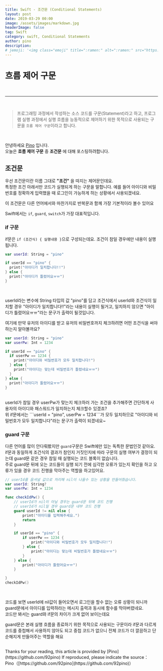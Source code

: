 ```yaml
---
title: Swift - 조건문 (Conditional Statements)
layout: post
date: 2019-03-29 00:00
image: /assets/images/markdown.jpg
headerImage: false
tag: Swift
category: swift, Conditional Statements
author: pino
description:
# jemoji: '<img class="emoji" title=":ramen:" alt=":ramen:" src="https://assets.github.com/images/icons/emoji/unicode/1f35c.png" height="20" width="20" align="absmiddle">'
---
```


# 흐름 제어 구문

<br>

<hr>

<br>



> 프로그래밍 과정에서 작성하는 소스 코드를 구문(Statement)라고 하고, 프로그램 실행 과정에서 실행 흐름을 능동적으로 제어하기 위한 목적으로 사용되는 구문을 `흐름 제어 구문`이라고 합니다.

<br>

안녕하세요 [Pino](https://92pino.github.io) 입니다.<br>
오늘은 __흐름 제어 구문__ 중 __조건문__ 에 대해 포스팅하려합니다.

## 조건문

우선 조건문이란 이름 그대로 __"조건"__ 을 따지는 제어문인데요.<br>특정한 조건 아래서만 코드가 실행되게 하는 구문을 말합니다.
예를 들어 아이디와 비밀번호를 정확하게 입력했을 때 로그인이 가능하게 하는 상황에서 사용되겠네요.


이 조건문은 다른 언어에서와 마찬가지로 반복문과 함께 가장 기본적이라 볼수 있어요

Swift에서는 ```if```, ```guard```, ```switch```가 가장 대표적입니다.

### if 구문

if문은 ```if (조건식) { 실행내용 }```으로 구성되는데요. 조건이 참일 경우에만 내용이 실행됩니다.

```swift
var userId: String = "pino"

if userId == "pino" {
  print("아이디가 일치합니다!!")
} else {
  print("아이디가 틀렸어요ㅠㅠ")
}
```
<br>

userId라는 변수에 String 타입의 값 "pino"를 담고 조건식에서 userId와 조건식이 일치할 경우 "아이디가 일치합니다!!"라는 내용이 실행이 될거고, 일치하지 않으면 "아이디가 틀렸어요ㅠㅠ"라는 문구가 출력이 될것입니다.

여기에 만약 유저의 아이디를 받고 유저의 비밀번호까지 체크하려면 어떤 조건식을 써야하는지 알아볼까요?

```swift
var userId: String = "pino"
var userPw: Int = 1234

if userId == "pino" {
  if userPw == 1234 {
    print("아이디와 비밀번호가 모두 일치합니다!")
  } else {
    print("아이디는 맞는데 비밀번호가 틀렸네요ㅠㅠ")
  }
} else {
  print("아이디가 틀렸어요ㅠㅠ")
}
```
<br>
userId가 참일 경우 userPw가 맞는지 체크하러 가는 조건을 추가해주면 간단하게 사용자의 아이디와 패스워드가 일치하는지 체크할수 있겠죠?<br>
위 if문에서는 ```userId = "pino", userPw = 1234```가 모두 일치하므로 "아이디와 비밀번호가 모두 일치합니다"라는 문구가 출력이 되겠네요~

### guard 구문

다른 언어를 많이 안다뤄봤지만 ```guard```구문은 Swift에만 있는 독특한 문법인것 같아요.<br>
if문과 동일하게 조건식의 결과가 참인지 거짓인지에 따라 구문의 실행 여부가 결정이 되는데 guard문 같은 경우 참일 때 실행되는 코드 블록이 없습니다.<br>
주로 guard문 뒤에 오는 코드들이 실행 되기 전에 심각한 오류가 있는지 확인을 하고 오류가 있을 경우 코드 진행을 막아주는 역할을 하고있어요.<br>

```swift
// userId를 옵셔널 값으로 처리해 nil이 나올수 있는 상황을 만들어줬습니다.
var userId: String?
var userPw: Int = 1234

func checkIdPw() {
    // userId가 nil이 아닐 경우는 guard문 뒤에 코드 진행
    // userId가 nil일 경우 guard문 내부 코드 진행
    guard userId != nil else {
        print("아이디를 입력해주세요.")
        return
    }

    if userId == "pino" {
        if userPw == 1234 {
            print("아이디와 비밀번호가 모두 일치합니다!")
        } else {
            print("아이디는 맞는데 비밀번호가 틀렸네요ㅠㅠ")
        }
    } else {
        print("아이디가 틀렸어요ㅠㅠ")
    }

}
checkIdPw()
```
<br>

코드를 보면 userId에 nil값이 들어오면서 로그인을 할수 없는 오류 상황이 되니까 guard문에서 아이디를 입력하라는 메시지 출력과 동시에 함수를 막아버렸네요.<br>
코드만 봐서는 guard와 if문의 차이가 크게 없어 보이는데요<br>


guard문은 본래 실행 흐름을 종료하기 위한 목적으로 사용되는 구문이라 if문과 다르게 코드를 중첩해서 사용하지 않아도 되고 중첩 코드가 없으니 전체 코드가 더 깔끔하고 단순해지게 만들어주는 역할을 해요

<br>
Thanks for your reading, this article is provided by [Pino](https://github.com/92pino) If reproduced,
please indicate the source：
Pino（[https://github.com/92pino](https://github.com/92pino)）
